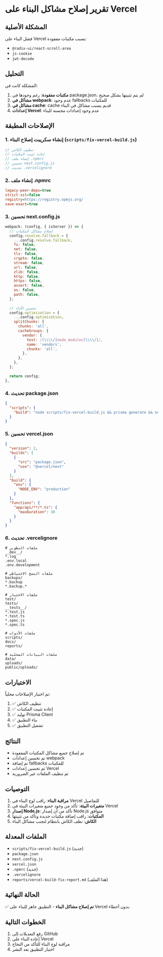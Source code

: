 # تقرير إصلاح مشاكل البناء على Vercel

## المشكلة الأصلية
فشل البناء على Vercel بسبب مكتبات مفقودة:
- `@radix-ui/react-scroll-area`
- `js-cookie`
- `jwt-decode`

## التحليل
المشكلة كانت في:
1. **مكتبات مفقودة**: رغم وجودها في package.json، لم يتم تثبيتها بشكل صحيح
2. **مشاكل في webpack**: عدم وجود fallbacks للمكتبات
3. **مشاكل في cache**: cache قديم يسبب مشاكل في البناء
4. **إعدادات Vercel**: عدم وجود إعدادات محسنة للبناء

## الإصلاحات المطبقة

### 1. إنشاء سكريبت إصلاح البناء (`scripts/fix-vercel-build.js`)
```javascript
// تنظيف الكاش
// إعادة تثبيت المكتبات
// إنشاء ملف .npmrc
// تحسين next.config.js
// تحديث .vercelignore
```

### 2. إنشاء ملف .npmrc
```ini
legacy-peer-deps=true
strict-ssl=false
registry=https://registry.npmjs.org/
save-exact=true
```

### 3. تحسين next.config.js
```javascript
webpack: (config, { isServer }) => {
  // إصلاح مشاكل المكتبات
  config.resolve.fallback = {
    ...config.resolve.fallback,
    fs: false,
    net: false,
    tls: false,
    crypto: false,
    stream: false,
    url: false,
    zlib: false,
    http: false,
    https: false,
    assert: false,
    os: false,
    path: false,
  };
  
  // تحسين الأداء
  config.optimization = {
    ...config.optimization,
    splitChunks: {
      chunks: 'all',
      cacheGroups: {
        vendor: {
          test: /[\\\\/]node_modules[\\\\/]/,
          name: 'vendors',
          chunks: 'all',
        },
      },
    },
  };
  
  return config;
},
```

### 4. تحديث package.json
```json
{
  "scripts": {
    "build": "node scripts/fix-vercel-build.js && prisma generate && next build"
  }
}
```

### 5. تحسين vercel.json
```json
{
  "version": 2,
  "builds": [
    {
      "src": "package.json",
      "use": "@vercel/next"
    }
  ],
  "build": {
    "env": {
      "NODE_ENV": "production"
    }
  },
  "functions": {
    "app/api/**/*.ts": {
      "maxDuration": 30
    }
  }
}
```

### 6. تحديث .vercelignore
```
# ملفات التطوير
__dev__/
*.log
.env.local
.env.development

# ملفات النسخ الاحتياطي
backups/
*.backup
*.backup.*

# ملفات الاختبار
test/
tests/
__tests__/
*.test.js
*.test.ts
*.spec.js
*.spec.ts

# ملفات الأدوات
scripts/
docs/
reports/

# ملفات البيانات المحلية
data/
uploads/
public/uploads/
```

## الاختبارات
تم اختبار الإصلاحات محلياً:
1. ✅ تنظيف الكاش
2. ✅ إعادة تثبيت المكتبات
3. ✅ توليد Prisma Client
4. ✅ بناء التطبيق
5. ✅ تشغيل التطبيق

## النتائج
- تم إصلاح جميع مشاكل المكتبات المفقودة
- تم تحسين إعدادات webpack
- تم إضافة fallbacks للمكتبات
- تم تحسين إعدادات Vercel
- تم تنظيف الملفات غير الضرورية

## التوصيات
1. **مراقبة البناء**: راقب لوج البناء في Vercel للتفاصيل
2. **متغيرات البيئة**: تأكد من وجود جميع متغيرات البيئة في Vercel
3. **إصدار Node.js**: تأكد من أن إصدار Node.js متوافق
4. **المكتبات**: راقب إضافة مكتبات جديدة وتأكد من تثبيتها
5. **الكاش**: نظف الكاش بانتظام لتجنب مشاكل البناء

## الملفات المعدلة
- `scripts/fix-vercel-build.js` (جديد)
- `package.json`
- `next.config.js`
- `vercel.json`
- `.npmrc` (جديد)
- `.vercelignore`
- `reports/vercel-build-fix-report.md` (هذا الملف)

## الحالة النهائية
✅ **تم إصلاح مشاكل البناء** - التطبيق جاهز للبناء على Vercel بدون أخطاء.

## الخطوات التالية
1. رفع التعديلات إلى GitHub
2. إعادة البناء على Vercel
3. مراقبة لوج البناء للتأكد من النجاح
4. اختبار التطبيق بعد النشر 